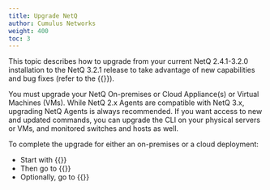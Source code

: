 ```yaml
---
title: Upgrade NetQ
author: Cumulus Networks
weight: 400
toc: 3
---
```

This topic describes how to upgrade from your current NetQ 2.4.1-3.2.0 installation to the NetQ 3.2.1 release to take advantage of new capabilities and bug fixes (refer to the {{<link title="Cumulus NetQ 3.2 Release Notes" text="release notes">}}).

You must upgrade your NetQ On-premises or Cloud Appliance(s) or Virtual Machines (VMs). While NetQ 2.x Agents are compatible with NetQ 3.x, upgrading NetQ Agents is always recommended. If you want access to new and updated commands, you can upgrade the CLI on your physical servers or VMs, and monitored switches and hosts as well.

To complete the upgrade for either an on-premises or a cloud deployment:

- Start with {{<link title="Upgrade NetQ Appliances and Virtual Machines">}}
- Then go to {{<link title="Upgrade NetQ Agents">}}
- Optionally, go to {{<link title="Upgrade NetQ CLI">}}
